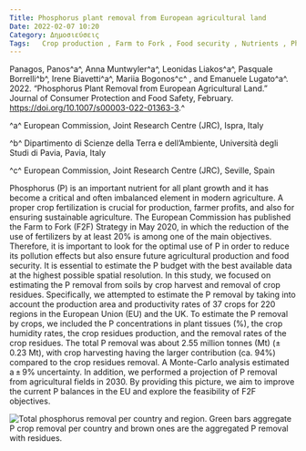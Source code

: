 ```yaml
---
Title: Phosphorus plant removal from European agricultural land
Date: 2022-02-07 10:20
Category: Δημοσιεύσεις
Tags:   Crop production , Farm to Fork , Food security , Nutrients , Phosphorus budget , Phosphorus removal , Plant uptake
---
```


Panagos, Panos^a^, Anna Muntwyler^a^, Leonidas Liakos^a^, Pasquale Borrelli^b^, Irene Biavetti^a^, Mariia Bogonos^c^ , and Emanuele Lugato^a^. 2022. “Phosphorus Plant Removal from European Agricultural Land.” Journal of Consumer Protection and Food Safety, February. <https://doi.org/10.1007/s00003-022-01363-3>.^

^a^ European Commission, Joint Research Centre (JRC), Ispra, Italy

^b^ Dipartimento di Scienze della Terra e dell’Ambiente, Università degli Studi di Pavia, Pavia, Italy

^c^ European Commission, Joint Research Centre (JRC), Seville, Spain

Phosphorus (P) is an important nutrient for all plant growth and it has become a critical and often imbalanced element in modern agriculture. A proper crop fertilization is crucial for production, farmer profits, and also for ensuring sustainable agriculture. The European Commission has published the Farm to Fork (F2F) Strategy in May 2020, in which the reduction of the use of fertilizers by at least 20% is among one of the main objectives. Therefore, it is important to look for the optimal use of P in order to reduce its pollution effects but also ensure future agricultural production and food security. It is essential to estimate the P budget with the best available data at the highest possible spatial resolution. In this study, we focused on estimating the P removal from soils by crop harvest and removal of crop residues. Specifically, we attempted to estimate the P removal by taking into account the production area and productivity rates of 37 crops for 220 regions in the European Union (EU) and the UK. To estimate the P removal by crops, we included the P concentrations in plant tissues (%), the crop humidity rates, the crop residues production, and the removal rates of the crop residues. The total P removal was about 2.55 million tonnes (Mt) (± 0.23 Mt), with crop harvesting having the larger contribution (ca. 94%) compared to the crop residues removal. A Monte-Carlo analysis estimated a ± 9% uncertainty. In addition, we performed a projection of P removal from agricultural fields in 2030. By providing this picture, we aim to improve the current P balances in the EU and explore the feasibility of F2F objectives.


![Total phosphorus removal per country and region. Green bars aggregate P crop removal per country and brown ones are the aggregated P removal with residues.]({static}images/3_2022_1363_Fig7_HTML.png)



